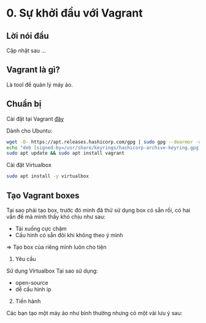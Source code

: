 # 0. Sự khởi đầu với Vagrant

## Lời nói đầu

Cập nhật sau ...

## Vagrant là gì?

Là tool để quản lý máy ảo.

## Chuẩn bị

Cài đặt tại Vagrant [đây](https://developer.hashicorp.com/vagrant/install)

Dành cho Ubuntu:

```bash
wget -O- https://apt.releases.hashicorp.com/gpg | sudo gpg --dearmor -o /usr/share/keyrings/hashicorp-archive-keyring.gpg
echo "deb [signed-by=/usr/share/keyrings/hashicorp-archive-keyring.gpg] https://apt.releases.hashicorp.com $(lsb_release -cs) main" | sudo tee /etc/apt/sources.list.d/hashicorp.list
sudo apt update && sudo apt install vagrant
```

Cài đặt Virtualbox

```bash
sudo apt install -y virtualbox
```

## Tạo Vagrant boxes

Tại sao phải tạo box, trước đó mình đã thử sử dụng box có sẵn rồi, có hai vắn đề mà mình thấy khó chịu như sau:

- Tải xuống cực chậm
- Cấu hình có sẵn đôi khi không theo ý mình

=> Tạo box của riêng mình luôn cho tiện

1. Yêu cầu

Sử dụng Virtualbox
Tại sao sử dụng:
- open-source
- dễ cấu hình ip

2. Tiến hành

Các bạn tạo một máy ảo như bình thường nhưng có một vài lưu ý sau:



